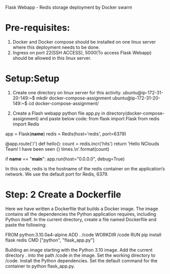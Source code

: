 Flask Webapp - Redis storage deployment by Docker swarm


Pre-requisites:
===============
1. Docker and Docker compose should be installed on one linux server where this deployment needs to be done.
2. Ingress on port 22(SSH ACCESS), 5000(To access Flask Webapp) should be allowed in this linux server.

Setup:Setup
==============
1. Create one directory on linux server for this activity.
ubuntu@ip-172-31-20-149:~$ mkdir docker-compose-assignment
ubuntu@ip-172-31-20-149:~$ cd docker-compose-assignment/

2. Create a Flash webapp python file app.py in directory(docker-compose-assignment) and paste below code:
from flask import Flask
from redis import Redis

app = Flask(__name__)
redis = Redis(host='redis', port=6379)

@app.route('/')
def hello():
    count = redis.incr('hits')
    return 'Hello NClouds Team! I have been seen {} times.\n'.format(count)

if __name__ == "__main__":
    app.run(host="0.0.0.0", debug=True)
    
In this code, redis is the hostname of the redis container on the application’s network.
We use the default port for Redis, 6379.

Step: 2 Create a Dockerfile
===========================

Here we have written a Dockerfile that builds a Docker image. The image contains all the dependencies the Python application requires, including Python itself.
In the current directory, create a file named Dockerfile and paste the following:

FROM python:3.10.0a4-alpine
ADD . /code
WORKDIR /code
RUN pip install flask redis
CMD ["python", "flask_app.py"]

Building an image starting with the Python 3.10 image. Add the current directory . into the path /code in the image.
Set the working directory to /code. Install the Python dependencies. Set the default command for the container to python flask_app.py.
 
